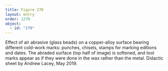 ```yaml
---
title: Figure 270
layout: entry
order: 1270
object:
  - id: "270"
---
```


Effect of air abrasive (glass beads) on a copper-alloy surface bearing different cold-work marks: punches, chisels, stamps for marking editions and dates. The abraded surface (top half of image) is softened, and tool marks appear as if they were done in the wax rather than the metal. Didactic sheet by Andrew Lacey, May 2019.
